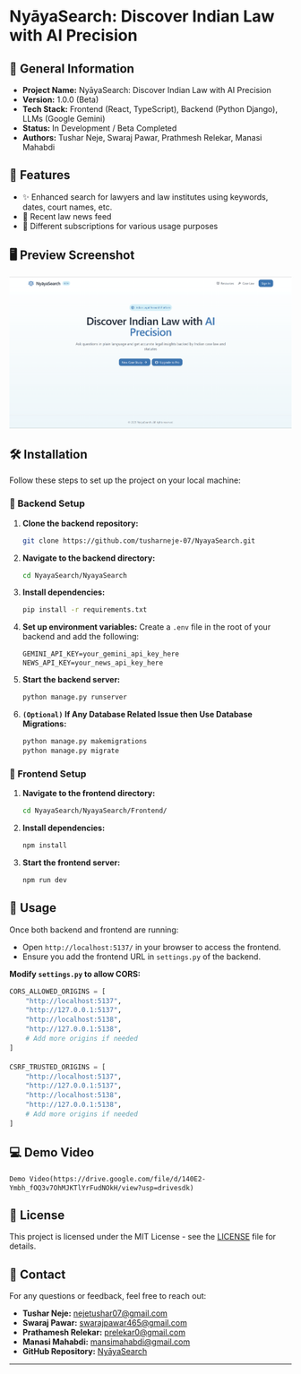 # NyāyaSearch: Discover Indian Law with AI Precision

## 📌 General Information
- **Project Name:** NyāyaSearch: Discover Indian Law with AI Precision
- **Version:** 1.0.0 (Beta)
- **Tech Stack:** Frontend (React, TypeScript), Backend (Python Django), LLMs (Google Gemini)
- **Status:** In Development / Beta Completed
- **Authors:** Tushar Neje, Swaraj Pawar, Prathmesh Relekar, Manasi Mahabdi

## 📌 Features
- ✨ Enhanced search for lawyers and law institutes using keywords, dates, court names, etc.
- 📰 Recent law news feed
- 🎯 Different subscriptions for various usage purposes

## 🖥️ Preview Screenshot
![NyāyaSearch Screenshot](/Screenshots/ss.png)


## 🛠️ Installation

Follow these steps to set up the project on your local machine:

### 🔧 Backend Setup
1. **Clone the backend repository:**
   ```bash
   git clone https://github.com/tusharneje-07/NyayaSearch.git
   ```
2. **Navigate to the backend directory:**
   ```bash
   cd NyayaSearch/NyayaSearch
   ```
3. **Install dependencies:**
   ```bash
   pip install -r requirements.txt
   ```
4. **Set up environment variables:**
   Create a `.env` file in the root of your backend and add the following:
   ```plaintext
   GEMINI_API_KEY=your_gemini_api_key_here
   NEWS_API_KEY=your_news_api_key_here
   ```
5. **Start the backend server:**
   ```bash
   python manage.py runserver
   ```
6. **`(Optional)` If Any Database Related Issue then Use Database Migrations:**
   ```bash
   python manage.py makemigrations
   python manage.py migrate
   ```

### 🎨 Frontend Setup
1. **Navigate to the frontend directory:**
   ```bash
   cd NyayaSearch/NyayaSearch/Frontend/
   ```
2. **Install dependencies:**
   ```bash
   npm install
   ```
3. **Start the frontend server:**
   ```bash
   npm run dev
   ```

## 🚀 Usage
Once both backend and frontend are running:
- Open `http://localhost:5137/` in your browser to access the frontend.
- Ensure you add the frontend URL in `settings.py` of the backend.

**Modify `settings.py` to allow CORS:**
```python
CORS_ALLOWED_ORIGINS = [
    "http://localhost:5137", 
    "http://127.0.0.1:5137",
    "http://localhost:5138",
    "http://127.0.0.1:5138",
    # Add more origins if needed
]

CSRF_TRUSTED_ORIGINS = [
    "http://localhost:5137",
    "http://127.0.0.1:5137",
    "http://localhost:5138",
    "http://127.0.0.1:5138",
    # Add more origins if needed
]
```

## 💻 Demo Video
```
Demo Video(https://drive.google.com/file/d/140E2-Ymbh_fOQ3v7OhMJKTlYrFudNOkH/view?usp=drivesdk)
```

## 📜 License
This project is licensed under the MIT License - see the [LICENSE](LICENSE) file for details.

## 📩 Contact
For any questions or feedback, feel free to reach out:
- **Tushar Neje:** [nejetushar07@gmail.com](mailto:nejetushar07@gmail.com)
- **Swaraj Pawar:** [swarajpawar465@gmail.com](mailto:swarajpawar465@gmail.com)
- **Prathamesh Relekar:** [prelekar0@gmail.com](mailto:prelekar0@gmail.com)
- **Manasi Mahabdi:** [mansimahabdi@gmail.com](mailto:mansimahabdi@gmail.com)
- **GitHub Repository:** [NyāyaSearch](https://github.com/tusharneje-07/NyayaSearch)

---


